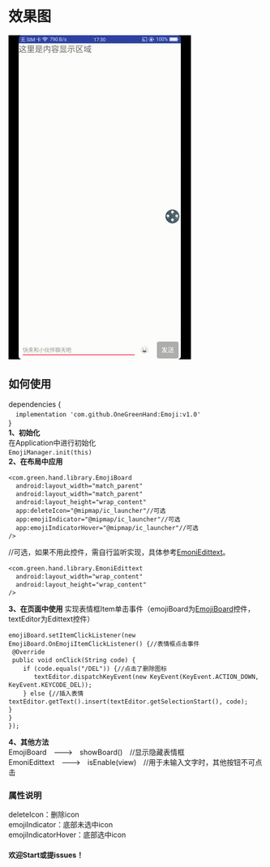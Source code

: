 # 效果图
![效果图](https://github.com/OneGreenHand/Emoji/blob/master/img/emoji.gif?raw=true.gif)  
## 如何使用
dependencies {  
　`implementation 'com.github.OneGreenHand:Emoji:v1.0'`   
}  
**1、初始化**  
在Application中进行初始化  
`EmojiManager.init(this)`  
**2、在布局中应用**  

    <com.green.hand.library.EmojiBoard
      android:layout_width="match_parent"
      android:layout_width="match_parent"
      android:layout_height="wrap_content"
      app:deleteIcon="@mipmap/ic_launcher"//可选
      app:emojiIndicator="@mipmap/ic_launcher"//可选
      app:emojiIndicatorHover="@mipmap/ic_launcher"//可选
    /> 
//可选，如果不用此控件，需自行监听实现，具体参考[EmoniEdittext](https://github.com/OneGreenHand/Emoji/blob/master/library/src/main/java/com/green/hand/library/EmoniEdittext.java)。

    <com.green.hand.library.EmoniEdittext
      android:layout_width="wrap_content"
      android:layout_height="wrap_content"
    />
**3、在页面中使用**
实现表情框Item单击事件（emojiBoard为[EmojiBoard](https://github.com/OneGreenHand/Emoji/blob/master/library/src/main/java/com/green/hand/library/EmojiBoard.java)控件，textEditor为Edittext控件）

    emojiBoard.setItemClickListener(new EmojiBoard.OnEmojiItemClickListener() {//表情框点击事件
     @Override
     public void onClick(String code) {
        if (code.equals("/DEL")) {//点击了删除图标
           textEditor.dispatchKeyEvent(new KeyEvent(KeyEvent.ACTION_DOWN, KeyEvent.KEYCODE_DEL));
        } else {//插入表情
    textEditor.getText().insert(textEditor.getSelectionStart(), code);
    }
    }
    });

**4、其他方法**  
EmojiBoard　--->　showBoard()　//显示隐藏表情框  
EmoniEdittext　--->　isEnable(view)　//用于未输入文字时，其他按钮不可点击
### 属性说明  
deleteIcon：删除icon  
emojiIndicator：底部未选中icon   
emojiIndicatorHover：底部选中icon   
#### **欢迎Start或提issues！**